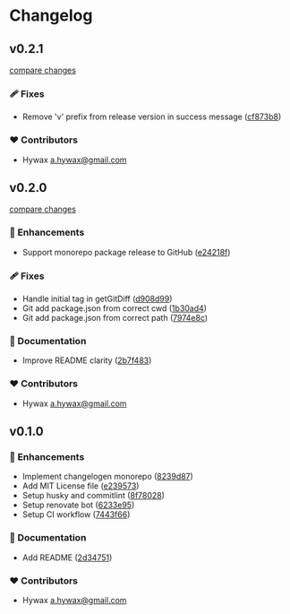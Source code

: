# Changelog


## v0.2.1

[compare changes](https://github.com/hywax/changelogen-monorepo/compare/v0.2.0...v0.2.1)

### 🩹 Fixes

- Remove 'v' prefix from release version in success message ([cf873b8](https://github.com/hywax/changelogen-monorepo/commit/cf873b8))

### ❤️ Contributors

- Hywax <a.hywax@gmail.com>

## v0.2.0

[compare changes](https://github.com/hywax/changelogen-monorepo/compare/v0.1.0...v0.2.0)

### 🚀 Enhancements

- Support monorepo package release to GitHub ([e24218f](https://github.com/hywax/changelogen-monorepo/commit/e24218f))

### 🩹 Fixes

- Handle initial tag in getGitDiff ([d908d99](https://github.com/hywax/changelogen-monorepo/commit/d908d99))
- Git add package.json from correct cwd ([1b30ad4](https://github.com/hywax/changelogen-monorepo/commit/1b30ad4))
- Git add package.json from correct path ([7974e8c](https://github.com/hywax/changelogen-monorepo/commit/7974e8c))

### 📖 Documentation

- Improve README clarity ([2b7f483](https://github.com/hywax/changelogen-monorepo/commit/2b7f483))

### ❤️ Contributors

- Hywax <a.hywax@gmail.com>

## v0.1.0


### 🚀 Enhancements

- Implement changelogen monorepo ([8239d87](https://github.com/hywax/changelogen-monorepo/commit/8239d87))
- Add MIT License file ([e239573](https://github.com/hywax/changelogen-monorepo/commit/e239573))
- Setup husky and commitlint ([8f78028](https://github.com/hywax/changelogen-monorepo/commit/8f78028))
- Setup renovate bot ([6233e95](https://github.com/hywax/changelogen-monorepo/commit/6233e95))
- Setup CI workflow ([7443f66](https://github.com/hywax/changelogen-monorepo/commit/7443f66))

### 📖 Documentation

- Add README ([2d34751](https://github.com/hywax/changelogen-monorepo/commit/2d34751))

### ❤️ Contributors

- Hywax <a.hywax@gmail.com>

